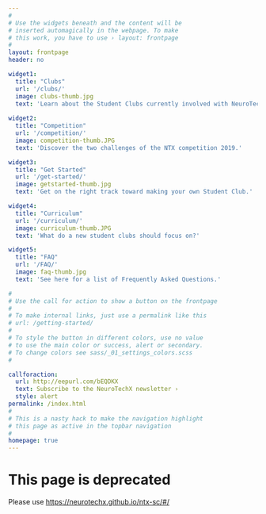 ```yaml
---
#
# Use the widgets beneath and the content will be
# inserted automagically in the webpage. To make
# this work, you have to use › layout: frontpage
#
layout: frontpage
header: no

widget1:
  title: "Clubs"
  url: '/clubs/'
  image: clubs-thumb.jpg
  text: 'Learn about the Student Clubs currently involved with NeuroTechX.'
  
widget2:
  title: "Competition"
  url: '/competition/'
  image: competition-thumb.JPG
  text: 'Discover the two challenges of the NTX competition 2019.'

widget3:
  title: "Get Started"
  url: '/get-started/'
  image: getstarted-thumb.jpg
  text: 'Get on the right track toward making your own Student Club.'

widget4:
  title: "Curriculum"
  url: '/curriculum/'
  image: curriculum-thumb.JPG
  text: 'What do a new student clubs should focus on?'

widget5:
  title: "FAQ"
  url: '/FAQ/'
  image: faq-thumb.jpg
  text: 'See here for a list of Frequently Asked Questions.'

#
# Use the call for action to show a button on the frontpage
#
# To make internal links, just use a permalink like this
# url: /getting-started/
#
# To style the button in different colors, use no value
# to use the main color or success, alert or secondary.
# To change colors see sass/_01_settings_colors.scss
#

callforaction:
  url: http://eepurl.com/bEQDKX
  text: Subscribe to the NeuroTechX newsletter ›
  style: alert
permalink: /index.html
#
# This is a nasty hack to make the navigation highlight
# this page as active in the topbar navigation
#
homepage: true
---
```

# This page is deprecated

Please use https://neurotechx.github.io/ntx-sc/#/

<!--- 
# NeuroTechX Student Clubs

Neurotechnology has never been this accessible before. We want to catalyze the interest and involvement of skilled students by providing them with a precise goal to work towards and the resources to get there.

The NeuroTechX Student Club Competition promotes interdisciplinary collaboration, preparing the participants for careers and excellence in science, technology, engineering and mathematics (STEM) through self-learning, knowledge sharing, and practical experimentation.

We believe neurotechnology is key to better understanding and to improving who we are. We aim to inspire a whole new generation of neuroengineers, who will be equipped to drive the field forward.
<br />
--->

<!--
![Competition]({{ site.url }}{{ site.baseurl }}/images/2020/NTXSC20_Prizes.png)


<div style="text-align:center">
<hr>
<br />
<h1> NTX Student Club Competition New Date: November 22nd, 2020 </h1>
<br />
<br />
<i>** Also, there will be a special edition in 2021 (from Jan to April 2021) **</i>
<br />
<hr>
</div>


<div style="text-align:center">
	<p>
		<img style="margin: 0 auto; display: block; max-width: 100%;" src="{{ site.url }}{{ site.baseurl }}/images/NTXSC-Comp2021_temp.png" alt="NTXSC22">
	</p>	

<br /><br />

<a href="https://docs.google.com/document/d/1vvV8xXl9qIk3tamZLFtp6ODZFCGc4foXpERsVglyGiE/edit#"> 2021-2022 Competition Details (high-level, more coming soon!)</a><br>

<br /><br />
</div>


<br />
<div style="text-align:center">
<iframe src="https://www.youtube.com/embed/pX7jzKJHXcQ" 
    width="600" 
    height="340"
    frameborder="0" 
    allowfullscreen>
</iframe>
</div>
-->

<!--
<div style="text-align:center">
<strong>The NTX Student Club Competition 2019-2020 is happening on April 19th, 2020! #NTXSC20</strong>

<br/>
<p>
<a href="https://docs.google.com/forms/d/e/1FAIpQLSeaxhwlLR89eAPn3Ms9W8nYgl-0LaxhP2RVrY1GlbPHfuHf4A/viewform?usp=sf_link"> >> Fill this form to participate! << </a>
</p>
</div>
-->
